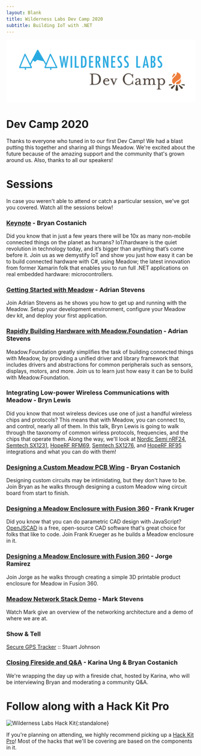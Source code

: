 ```yaml
---
layout: Blank
title: Wilderness Labs Dev Camp 2020
subtitle: Building IoT with .NET
---
```


![](Support_Files/Wilderness_Labs_Dev_Camp.svg)

# Dev Camp 2020

Thanks to everyone who tuned in to our first Dev Camp! We had a blast putting this together and sharing all things Meadow. We're excited about the future because of the amazing support and the community that's grown around us. Also, thanks to all our speakers!

# Sessions

In case you weren't able to attend or catch a particular session, we've got you covered. Watch all the sessions below!

### [Keynote](https://www.youtube.com/watch?v=qE8qWhiz8Vw&list=PLoP9Fu9zn7qYOCCRY8UyuNGH6m2hFUls8&index=2&t=0s) - Bryan Costanich

Did you know that in just a few years there will be 10x as many non-mobile connected things on the planet as humans? IoT/hardware is the quiet revolution in technology today, and it’s bigger than anything that’s come before it. Join us as we demystify IoT and show you just how easy it can be to build connected hardware with C#, using Meadow; the latest innovation from former Xamarin folk that enables you to run full .NET applications on real embedded hardware: microcontrollers.

### [Getting Started with Meadow](https://www.youtube.com/watch?v=jahwwrjdg4k&list=PLoP9Fu9zn7qYOCCRY8UyuNGH6m2hFUls8&index=3&t=0s) - Adrian Stevens

Join Adrian Stevens as he shows you how to get up and running with the Meadow. Setup your development environment, configure your Meadow dev kit, and deploy your first application.

### [Rapidly Building Hardware with Meadow.Foundation](https://www.youtube.com/watch?v=0TLPD9x4ogg&list=PLoP9Fu9zn7qYOCCRY8UyuNGH6m2hFUls8&index=4&t=0s) - Adrian Stevens

Meadow.Foundation greatly simplifies the task of building connected things with Meadow, by providing a unified driver and library framework that includes drivers and abstractions for common peripherals such as sensors, displays, motors, and more. Join us to learn just how easy it can be to build with Meadow.Foundation.

### Integrating Low-power Wireless Communications with Meadow - Bryn Lewis

Did you know that most wireless devices use one of just a handful wireless chips and protocols? This means that with Meadow, you can connect to, and control, nearly all of them. In this talk, Bryn Lewis is going to walk through the taxonomy of common wirless protocols, frequencies, and the chips that operate them. Along the way, we'll look at [Nordic Semi nRF24](https://www.nordicsemi.com/Products/Low-power-short-range-wireless/nRF24-series), [Semtech SX1231](https://www.semtech.com/products/wireless-rf/fsk-transceivers/sx1231), [HopeRF RFM69](https://www.hoperf.com/modules/rf_transceiver/RFM69HCW.html), [Semtech SX1276](https://www.semtech.com/products/wireless-rf/lora-transceivers/sx1276), and [HopeRF RF95](https://www.hoperf.com/modules/lora/RFM95.html) integrations and what you can do with them!

### [Designing a Custom Meadow PCB Wing](https://www.youtube.com/watch?v=d0KIB_7rv7U&list=PLoP9Fu9zn7qYOCCRY8UyuNGH6m2hFUls8&index=6&t=0s) - Bryan Costanich

Designing custom circuits may be intimidating, but they don't have to be. Join Bryan as he walks through designing a custom Meadow wing circuit board from start to finish.

### [Designing a Meadow Enclosure with Fusion 360](https://www.youtube.com/watch?v=T9IfF_1Y4z8&list=PLoP9Fu9zn7qYOCCRY8UyuNGH6m2hFUls8&index=8&t=0s) - Frank Kruger

Did you know that you can do parametric CAD design with JavaScript? [OpenJSCAD](https://openjscad.org/) is a free, open-source CAD software that's great choice for folks that like to code. Join Frank Krueger as he builds a Meadow enclosure in it.

### [Designing a Meadow Enclosure with Fusion 360](https://www.youtube.com/watch?v=YkhhE0ypLkg&list=PLoP9Fu9zn7qYOCCRY8UyuNGH6m2hFUls8&index=7&t=0s) - Jorge Ramirez

Join Jorge as he walks through creating a simple 3D printable product enclosure for Meadow in Fusion 360.

### [Meadow Network Stack Demo](https://www.youtube.com/watch?v=dMDUMQAopjc&list=PLoP9Fu9zn7qYOCCRY8UyuNGH6m2hFUls8&index=5&t=0s) - Mark Stevens

Watch Mark give an overview of the networking architecture and a demo of where we are at.

### Show & Tell

[Secure GPS Tracker](https://www.youtube.com/watch?v=FG1leJFa0xg&list=PLoP9Fu9zn7qYOCCRY8UyuNGH6m2hFUls8&index=9&t=0s) :: Stuart Johnson

### [Closing Fireside and Q&A](https://www.youtube.com/watch?v=SNb9jGz9TWQ&list=PLoP9Fu9zn7qYOCCRY8UyuNGH6m2hFUls8&index=10&t=0s) - Karina Ung & Bryan Costanich

We're wrapping the day up with a fireside chat, hosted by Karina, who will be interviewing Bryan and moderating a community Q&A.

# Follow along with a Hack Kit Pro

![Wilderness Labs Hack Kit](/HackKit/Wilderness_Labs_Hack_Kit.svg){:standalone}

If you're planning on attending, we highly recommend picking up a [Hack Kit Pro](https://store.wildernesslabs.co/collections/frontpage/products/meadow-f7-micro-development-board-w-hack-kit-pro)! Most of the hacks that we'll be covering are based on the components in it.

